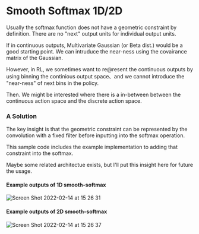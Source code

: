 # Smooth Softmax 1D/2D

Usually the softmax function does not have a geometric constraint by definition. There are no "next" output units for individual output units.

If in continuous outputs, Multivariate Gaussian (or Beta dist.) would be a good starting point. We can intruduce the near-ness using the covairance matrix of the Gaussian.

However, in RL, we sometimes want to re@resent the continuous outputs by using binning the continious output space、and we cannot introduce the "near-ness" of next bins in the policy. 

Then. We might be interested where there is a in-between between the continuous action space and the discrete action space.

### A Solution

The key insight is that the geometric constraint can be represented by the convolution with a fixed filter before inputting into the softmax operation.

This sample code includes the example implementation to adding that constraint into the softmax.

Maybe some related architectue exists, but I'll put this insight here for future the usage.

#### Example outputs of 1D smooth-softmax
![Screen Shot 2022-02-14 at 15 26 31](https://user-images.githubusercontent.com/1684732/153815654-995628ac-0adf-4348-8965-78f040d9d10b.png)

#### Example outputs of 2D smooth-softmax
![Screen Shot 2022-02-14 at 15 26 37](https://user-images.githubusercontent.com/1684732/153815660-2d9431e0-8718-4bdf-a81b-d6034435bdcc.png)
